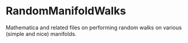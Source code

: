 # RandomManifoldWalks
Mathematica and related files on performing random walks on various (simple and nice) manifolds.
